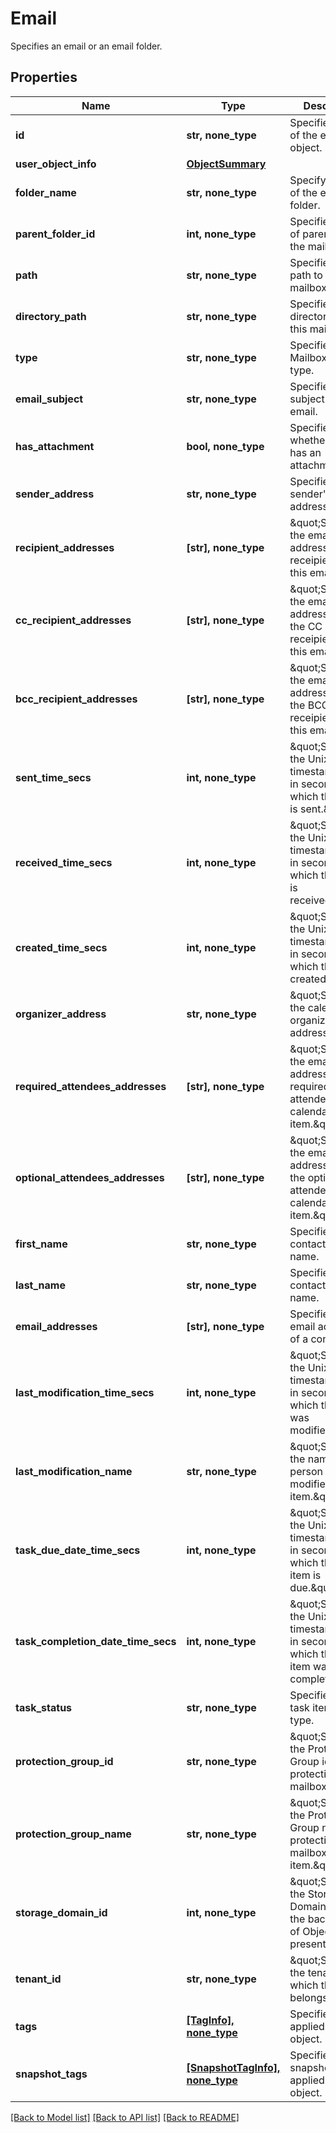 # Email

Specifies an email or an email folder.

## Properties
Name | Type | Description | Notes
------------ | ------------- | ------------- | -------------
**id** | **str, none_type** | Specifies the id of the email object. | [optional] 
**user_object_info** | [**ObjectSummary**](ObjectSummary.md) |  | [optional] 
**folder_name** | **str, none_type** | Specify the name of the email folder. | [optional] 
**parent_folder_id** | **int, none_type** | Specifies the id of parent folder the mailbox item. | [optional] 
**path** | **str, none_type** | Specifies the path to this mailbox item. | [optional] 
**directory_path** | **str, none_type** | Specifies the directory path to this mailbox item. | [optional] 
**type** | **str, none_type** | Specifies the Mailbox item type. | [optional] 
**email_subject** | **str, none_type** | Specifies the subject of this email. | [optional] 
**has_attachment** | **bool, none_type** | Specifies whether email has an attachment. | [optional] 
**sender_address** | **str, none_type** | Specifies the sender&#39;s email address. | [optional] 
**recipient_addresses** | **[str], none_type** | \&quot;Specifies the email addresses of all receipients of this email.\&quot; | [optional] 
**cc_recipient_addresses** | **[str], none_type** | \&quot;Specifies the email addresses of all the CC receipients of this email.\&quot; | [optional] 
**bcc_recipient_addresses** | **[str], none_type** | \&quot;Specifies the email addresses of all the BCC receipients of this email.\&quot; | [optional] 
**sent_time_secs** | **int, none_type** | \&quot;Specifies the Unix timestamp epoch in seconds at which this email is sent.\&quot; | [optional] 
**received_time_secs** | **int, none_type** | \&quot;Specifies the Unix timestamp epoch in seconds at which this email is received.\&quot; | [optional] 
**created_time_secs** | **int, none_type** | \&quot;Specifies the Unix timestamp epoch in seconds at which this item is created.\&quot; | [optional] 
**organizer_address** | **str, none_type** | \&quot;Specifies the calendar item organizer&#39;s email address.\&quot; | [optional] 
**required_attendees_addresses** | **[str], none_type** | \&quot;Specifies the email addresses of all required attendees of this calendar item.\&quot; | [optional] 
**optional_attendees_addresses** | **[str], none_type** | \&quot;Specifies the email addresses of all the optional attendees of this calendar item.\&quot; | [optional] 
**first_name** | **str, none_type** | Specifies the contact&#39;s first name. | [optional] 
**last_name** | **str, none_type** | Specifies the contact&#39;s last name. | [optional] 
**email_addresses** | **[str], none_type** | Specifies the email addresses of a contact. | [optional] 
**last_modification_time_secs** | **int, none_type** | \&quot;Specifies the Unix timestamp epoch in seconds at which this item was modified.\&quot; | [optional] 
**last_modification_name** | **str, none_type** | \&quot;Specifies the name of the person who modified this item.\&quot; | [optional] 
**task_due_date_time_secs** | **int, none_type** | \&quot;Specifies the Unix timestamp epoch in seconds at which this task item is due.\&quot; | [optional] 
**task_completion_date_time_secs** | **int, none_type** | \&quot;Specifies the Unix timestamp epoch in seconds at which this task item was completed.\&quot; | [optional] 
**task_status** | **str, none_type** | Specifies the task item status type. | [optional] 
**protection_group_id** | **str, none_type** | \&quot;Specifies the Protection Group id protecting the mailbox.\&quot; | [optional] 
**protection_group_name** | **str, none_type** | \&quot;Specifies the Protection Group name protecting the mailbox item.\&quot; | [optional] 
**storage_domain_id** | **int, none_type** | \&quot;Specifies the Storage Domain id where the backup data of Object is present.\&quot; | [optional] 
**tenant_id** | **str, none_type** | \&quot;Specify the tenant id to which this email belongs to.\&quot; | [optional] 
**tags** | [**[TagInfo], none_type**](TagInfo.md) | Specifies tag applied to the object. | [optional] 
**snapshot_tags** | [**[SnapshotTagInfo], none_type**](SnapshotTagInfo.md) | Specifies snapshot tags applied to the object. | [optional] 

[[Back to Model list]](../README.md#documentation-for-models) [[Back to API list]](../README.md#documentation-for-api-endpoints) [[Back to README]](../README.md)


